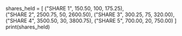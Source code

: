 shares_held = [
    ("SHARE 1", 150.50, 100, 175.25),  
    ("SHARE 2", 2500.75, 50, 2600.50),
    ("SHARE 3", 300.25, 75, 320.00),
    ("SHARE 4", 3500.50, 30, 3800.75),
    ("SHARE 5", 700.00, 20, 750.00)
]
print(shares_held)
